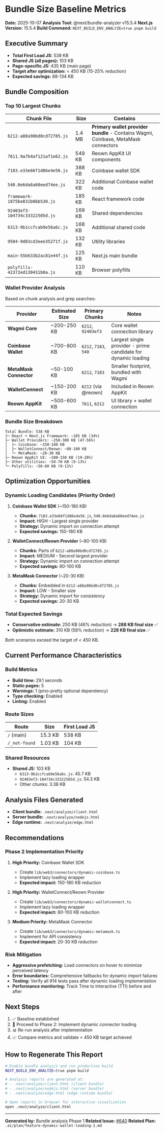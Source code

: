# Bundle Size Baseline Metrics

**Date:** 2025-10-07
**Analysis Tool:** @next/bundle-analyzer v15.5.4
**Next.js Version:** 15.5.4
**Build Command:** `NEXT_BUILD_ENV_ANALYZE=true pnpm build`

## Executive Summary

- **Total First Load JS:** 538 KB
- **Shared JS (all pages):** 103 KB
- **Page-specific JS:** 435 KB (main page)
- **Target after optimization:** < 450 KB (15-25% reduction)
- **Expected savings:** 88-134 KB

## Bundle Composition

### Top 10 Largest Chunks

| Chunk File | Size | Contains |
|------------|------|----------|
| `6212-a88a90bd0cd72785.js` | 1.4 MB | **Primary wallet provider bundle** - Contains Wagmi, Coinbase, MetaMask connectors |
| `7611.9a7b4af121af1e62.js` | 549 KB | Reown AppKit UI components |
| `7183.e33e66f1d86e4e56.js` | 388 KB | Coinbase wallet SDK |
| `540.0e6da6a60eed74ee.js` | 322 KB | Additional Coinbase wallet code |
| `framework-1875be831b0bb530.js` | 185 KB | React framework code |
| `92403ef3-104734c33322505d.js` | 169 KB | Shared dependencies |
| `6313-9b1ccfcab9e56a6c.js` | 168 KB | Additional shared code |
| `9504-9d83cd3eee35271f.js` | 132 KB | Utility libraries |
| `main-55b633b2ac81e44f.js` | 125 KB | Next.js main bundle |
| `polyfills-42372ed130431b0a.js` | 110 KB | Browser polyfills |

### Wallet Provider Analysis

Based on chunk analysis and grep searches:

| Provider | Estimated Size | Primary Chunks | Notes |
|----------|----------------|----------------|-------|
| **Wagmi Core** | ~200-250 KB | `6212`, `92403ef3` | Core wallet connection library |
| **Coinbase Wallet** | ~700-800 KB | `6212`, `7183`, `540` | Largest single provider - prime candidate for dynamic loading |
| **MetaMask Connector** | ~50-100 KB | `6212`, `7183` | Smaller footprint, bundled with Wagmi |
| **WalletConnect** | ~150-200 KB | `6212` (via @reown) | Included in Reown AppKit |
| **Reown AppKit** | ~500-600 KB | `7611`, `6212` | UI library + wallet connection |

### Bundle Size Breakdown

```
Total Bundle: 538 KB
├─ React + Next.js Framework: ~185 KB (34%)
├─ Wallet Providers: ~250-300 KB (47-56%)
│  ├─ Coinbase: ~150-180 KB
│  ├─ WalletConnect/Reown: ~80-100 KB
│  └─ MetaMask: ~20-30 KB
├─ Reown AppKit UI: ~100-150 KB (19-28%)
├─ Other utilities: ~50-70 KB (9-13%)
└─ Polyfills: ~50-60 KB (9-11%)
```

## Optimization Opportunities

### Dynamic Loading Candidates (Priority Order)

1. **Coinbase Wallet SDK** (~150-180 KB)
   - **Chunks:** `7183.e33e66f1d86e4e56.js`, `540.0e6da6a60eed74ee.js`
   - **Impact:** HIGH - Largest single provider
   - **Strategy:** Dynamic import on connection attempt
   - **Expected savings:** 150-180 KB

2. **WalletConnect/Reown Provider** (~80-100 KB)
   - **Chunks:** Parts of `6212-a88a90bd0cd72785.js`
   - **Impact:** MEDIUM - Second largest provider
   - **Strategy:** Dynamic import on connection attempt
   - **Expected savings:** 80-100 KB

3. **MetaMask Connector** (~20-30 KB)
   - **Chunks:** Embedded in `6212-a88a90bd0cd72785.js`
   - **Impact:** LOW - Smaller size
   - **Strategy:** Dynamic import for consistency
   - **Expected savings:** 20-30 KB

### Total Expected Savings

- **Conservative estimate:** 250 KB (46% reduction) → **288 KB final size** ✅
- **Optimistic estimate:** 310 KB (58% reduction) → **228 KB final size** ✅

Both scenarios exceed the target of < 450 KB.

## Current Performance Characteristics

### Build Metrics

- **Build time:** 29.1 seconds
- **Static pages:** 5
- **Warnings:** 1 (pino-pretty optional dependency)
- **Type checking:** Enabled
- **Linting:** Enabled

### Route Sizes

| Route | Size | First Load JS |
|-------|------|---------------|
| `/` (main) | 15.3 KB | 538 KB |
| `/_not-found` | 1.03 KB | 104 KB |

### Shared Resources

- **Shared JS:** 103 KB
  - `6313-9b1ccfcab9e56a6c.js`: 45.7 KB
  - `92403ef3-104734c33322505d.js`: 54.3 KB
  - Other chunks: 3.38 KB

## Analysis Files Generated

- **Client bundle:** `.next/analyze/client.html`
- **Server bundle:** `.next/analyze/nodejs.html`
- **Edge runtime:** `.next/analyze/edge.html`

## Recommendations

### Phase 2 Implementation Priority

1. **High Priority:** Coinbase Wallet SDK
   - Create `lib/web3/connectors/dynamic-coinbase.ts`
   - Implement lazy loading wrapper
   - **Expected impact:** 150-180 KB reduction

2. **High Priority:** WalletConnect/Reown Provider
   - Create `lib/web3/connectors/dynamic-walletconnect.ts`
   - Implement lazy loading wrapper
   - **Expected impact:** 80-100 KB reduction

3. **Medium Priority:** MetaMask Connector
   - Create `lib/web3/connectors/dynamic-metamask.ts`
   - Implement for API consistency
   - **Expected impact:** 20-30 KB reduction

### Risk Mitigation

- **Aggressive prefetching:** Load connectors on hover to minimize perceived latency
- **Error boundaries:** Comprehensive fallbacks for dynamic import failures
- **Testing:** Verify all 914 tests pass after dynamic loading implementation
- **Performance monitoring:** Track Time to Interactive (TTI) before and after

## Next Steps

1. ✅ Baseline established
2. 🔄 Proceed to Phase 2: Implement dynamic connector loading
3. 📊 Re-run analysis after implementation
4. 📈 Compare metrics and validate < 450 KB target achieved

## How to Regenerate This Report

```bash
# Enable bundle analysis and run production build
NEXT_BUILD_ENV_ANALYZE=true pnpm build

# Analysis reports are generated at:
# - .next/analyze/client.html (client bundle)
# - .next/analyze/nodejs.html (server bundle)
# - .next/analyze/edge.html (edge runtime bundle)

# Open reports in browser for interactive visualization
open .next/analyze/client.html
```

---

**Generated by:** Bundle analysis Phase 1
**Related Issue:** [#640](https://github.com/marcusrbrown/tokentoilet/issues/640)
**Related Plan:** `.ai/plan/feature-dynamic-wallet-loading-1.md`
